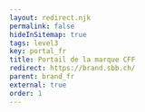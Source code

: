 ```yaml
---
layout: redirect.njk
permalink: false
hideInSitemap: true
tags: level3
key: portal_fr
title: Portail de la marque CFF
redirect: https://brand.sbb.ch/
parent: brand_fr
external: true
order: 1
---
```


